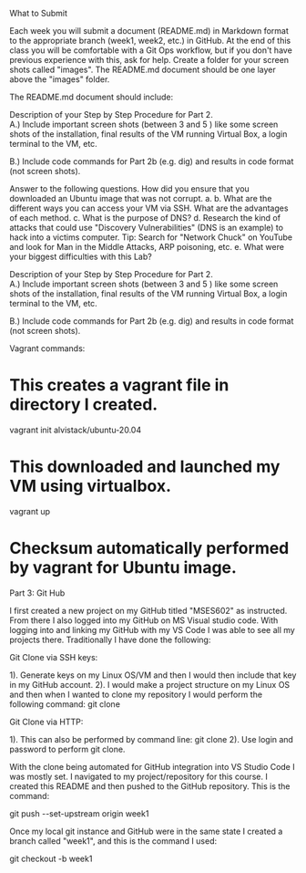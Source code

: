 What to Submit

Each week you will submit a document (README.md) in Markdown format to the appropriate branch
(week1, week2, etc.)  in GitHub.   At the end of this class you will be comfortable with a Git Ops
workflow, but if you don't have previous experience with this, ask for help. Create a folder for your
screen shots called "images".  The README.md document should be one layer above the "images"
folder.

The README.md document should include:

Description of your Step by Step Procedure for Part 2.   
A.) Include important screen shots (between 3 and 5 ) like some screen shots of the installation,
    final results of the VM running Virtual Box, a login terminal to the VM, etc.   

B.) Include code commands for Part 2b (e.g. dig) and results in code format (not screen shots).

Answer to the following questions.
How did you ensure that you downloaded an Ubuntu image that was not corrupt.   a.
b. What are the different ways you can access your VM via SSH.   What are the advantages of
each method.
c. What is the purpose of DNS?
d. Research the kind of attacks that could use "Discovery Vulnerabilities" (DNS is an example)
to hack into a victims computer.   Tip:  Search for "Network Chuck" on YouTube and look for
Man in the Middle Attacks, ARP poisoning, etc.
e. What were your biggest difficulties with this Lab?

Description of your Step by Step Procedure for Part 2.   
A.) Include important screen shots (between 3 and 5 ) like some screen shots of the installation,
final results of the VM running Virtual Box, a login terminal to the VM, etc.

B.) Include code commands for Part 2b (e.g. dig) and results in code format (not screen shots).


Vagrant commands:

# This creates a vagrant file in directory I created.
vagrant init alvistack/ubuntu-20.04

# This downloaded and launched my VM using virtualbox.
vagrant up

# Checksum automatically performed by vagrant for Ubuntu image.

Part 3: Git Hub

I first created a new project on my GitHub titled "MSES602" as instructed.  From there I also logged into my GitHub on MS Visual studio code.  With logging into and linking my GitHub with my VS Code I was able to see all my projects there.  Traditionally I have done the following:

Git Clone via SSH keys:

1). Generate keys on my Linux OS/VM and then I would then include that key in my GitHub account.
2). I would make a project structure on my Linux OS and then when I wanted to clone my repository I would perform the following command:
    git clone <SSH link>

Git Clone via HTTP:

1). This can also be performed by command line:
    git clone <HTTP link>
2). Use login and password to perform git clone.

With the clone being automated for GitHub integration into VS Studio Code I was mostly set.  I navigated to my project/repository for this course.  I created this README and then pushed to the GitHub repository. This is the command:

git push --set-upstream origin week1

Once my local git instance and GitHub were in the same state I created a branch called "week1", and this is the command I used:

git checkout -b week1

